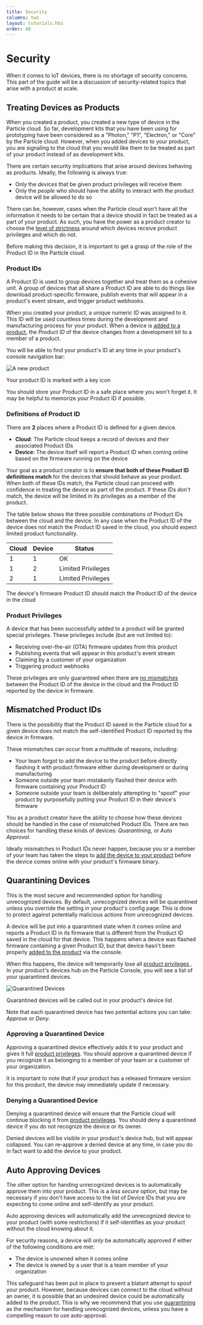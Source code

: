 ```yaml
---
title: Security
columns: two
layout: tutorials.hbs
order: 40
---
```


# Security

When it comes to IoT devices, there is no shortage of security concerns. This
part of the guide will be a discussion of security-related topics that arise
with a product at scale.

## Treating Devices as Products

When you created a product, you created a new type of device in the Particle
cloud. So far, development kits that you have been using for prototyping have been considered as a "Photon," "P1", "Electron," or "Core" by the
Particle cloud. However, when you added devices to your product, you are signaling to the cloud
that you would like them to be treated as part of your product instead of
as development kits.

There are certain security implications that arise around devices behaving as products. Ideally, the following is always true:
- Only the _devices_ that be given product privileges will receive them
- Only the _people_ who should have the ability to interact with the
  product device will be allowed to do so

There can be, however, cases when the Particle cloud won't have all the information it needs to be certain that a device should in fact be treated as a part of your product. As such, you have the power as a product creator to choose the [level of strictness](#mismatched-product-ids) around which devices receive product privileges and which do not.

Before making this decision, it is important to get a grasp of the role of the Product ID in the Particle cloud.

### Product IDs

A Product ID is used to group devices together and treat them as a cohesive unit. A group of devices that all share a Product ID are able to do things like download product-specific firmware, publish events that will appear in a product's event stream, and trigger product webhooks.

When you created your product, a unique numeric ID was assigned to it. This ID
will be used countless times during the development and manufacturing process for your product. When a device is [added to a product](/guide/tools-and-features/console/#adding-devices), the _Product ID_ of the device changes from a development kit to a member of a product.

You will be able to find your product's ID at any time in your product's
console navigation bar:

![A new product](/assets/images/product-id.png) <p class="caption">Your product
ID is marked with a key icon</p>

You should store your Product ID in a safe place where you won't forget it. It
may be helpful to memorize your Product ID if possible.

### Definitions of Product ID

There are **2** places where a Product ID is defined for a given device.

- <i class="ion-cloud"></i> **Cloud**: The Particle cloud keeps a record
  of devices and their associated Product IDs
- <i class="im-devices-icon"></i> **Device**: The device itself will
  report a Product ID when coming online based on the firmware running on the device

Your goal as a product creator is to **ensure that both of these Product
ID definitions match** for the devices that should behave as your product. When both of these IDs
match, the Particle cloud can proceed with confidence in treating the device as
part of the product. If these IDs *don't* match, the device will be limited in
its privileges as a member of the product.

The table below shows the three possible combinations of Product IDs between the
cloud and the device. In any case when the Product ID of the device does not
match the Product ID saved in the cloud, you should expect limited product
functionality.

| <i class="ion-cloud"></i> Cloud | <i class="im-devices-icon"></i> Device | Status                                                  |
|---------------------------------|----------------------------------------|---------------------------------------------------------|
| 1                               | 1                                      | <i class="ion-checkmark"></i> OK                        |
| 1                               | 2                                      | <i class="ion-alert-circled"></i> Limited Privileges    |
| 2                               | 1                                      | <i class="ion-alert-circled"></i> Limited Privileges    |

<p class="caption">The device's firmware Product ID should match the Product ID
of the device in the cloud</p>

### Product Privileges

A device that has been successfully added to a product will be granted special
privileges. These privileges include (but are not limited to):

- Receiving over-the-air (OTA) firmware updates from this product
- Publishing events that will appear in this product's event stream
- Claiming by a customer of your organization
- Triggering product webhooks

These privileges are only guaranteed when there are [no mismatches](#mismatched-product-ids) between the Product ID of the device in the cloud and the Product
ID reported by the device in firmware.

## Mismatched Product IDs

There is the possibility that the Product ID saved in the Particle cloud for a
given device does not match the self-identified Product ID reported by the
device in firmware.

These mismatches can occur from a multitude of reasons, including:
- Your team forgot to add the device to the product before directly flashing it with product firmware either during development or during manufacturing
- Someone outside your team mistakenly flashed their device with firmware containing your Product ID
- Someone outside your team is deliberately attempting to "spoof" your product by purposefully putting your Product ID in their device's firmware

You as a product creator have the ability to choose how these devices should be
handled in the case of mismatched Product IDs. There are two choices for
handling these kinds of devices: *Quarantining*, or *Auto Approval*.

Ideally mismatches in Product IDs never happen, because you or a member of your
team has taken the steps to [add the device to your product](/guide/tools-and-features/console/#adding-devices) before the device comes online with your product's firmware
binary.

## Quarantining Devices

This is the most secure and recommended option for handling unrecognized
devices. By default, unrecognized devices will be quarantined unless you
override the setting in your product's config page. This is done to protect
against potentially malicious actions from unrecognized devices.

A device will be put into a quarantined state when it comes online and reports a
Product ID in its firmware that is different from the Product ID saved in the
cloud for that device. This happens when a device was flashed firmware
containing a given Product ID, but that device hasn't been properly [added to
the product](/guide/tools-and-features/console/#adding-devices) via the console.

When this happens, the device will temporarily lose all [product privileges
](#product-privileges). In your product's devices hub on the Particle Console,
you will see a list of your quarantined devices.

![Quarantined Devices](/assets/images/quarantined-device.png) <p
class="caption">Quarantined devices will be called out in your product's device
list</p>

Note that each quarantined device has two potential actions you can take:
*Approve* or *Deny*.

### Approving a Quarantined Device

Approving a quarantined device effectively adds it to your product and gives it
full [product privileges](#product-privileges). You should approve a quarantined
device if you recognize it as belonging to a member of your team or a customer
of your organization.

It is important to note that if your product has a released firmware version for
this product, the device may immediately update if necessary.

### Denying a Quarantined Device

Denying a quarantined device will ensure that the Particle cloud will continue
blocking it from [product privileges](#product-privileges). You should deny a
quarantined device if you do not recognize the device or its owner.

Denied devices will be visible in your product's device hub, but will appear
collapsed. You can re-approve a denied device at any time, in case you do in
fact want to add the device to your product.

## Auto Approving Devices

The other option for handing unrecognized devices is to automatically approve
them into your product. This is a *less secure* option, but may be necessary if
you don't have access to the list of Device IDs that you are expecting to come
online and self-identify as your product.

Auto approving devices will automatically add the unrecognized device to your
product (with some restrictions) if it self-identifies as your product without
the cloud knowing about it.

For security reasons, a device will _only_ be automatically approved if either
of the following conditions are met:

- The device is unowned when it comes online
- The device is owned by a user that is a team member of your   organization

This safeguard has been put in place to prevent a blatant attempt to spoof your
product. However, because devices can connect to the cloud without an owner, it is
possible that an undesired device could be automatically added to the product. This
is why we recommend that you use [quarantining](#quarantining-devices) as the
mechanism for handling unrecognized devices, unless you have a compelling reason to
use auto-approval.


